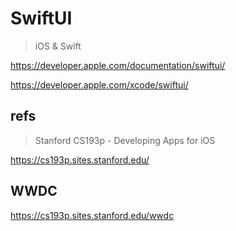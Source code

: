 # SwiftUI

> iOS & Swift

https://developer.apple.com/documentation/swiftui/

https://developer.apple.com/xcode/swiftui/


## refs

> Stanford CS193p - Developing Apps for iOS

https://cs193p.sites.stanford.edu/


## WWDC

https://cs193p.sites.stanford.edu/wwdc
